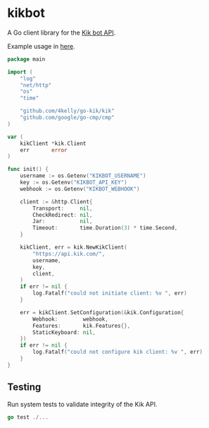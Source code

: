 # kikbot

A Go client library for the [Kik bot API](https://dev.kik.com/#/home).

Example usage in [here](test/system/kik_test.go).

```go
package main

import (
	"log"
	"net/http"
	"os"
	"time"

	"github.com/4kelly/go-kik/kik"
	"github.com/google/go-cmp/cmp"
)

var (
	kikClient *kik.Client
	err       error
)

func init() {
	username := os.Getenv("KIKBOT_USERNAME")
	key := os.Getenv("KIKBOT_API_KEY")
	webhook := os.Getenv("KIKBOT_WEBHOOK")

	client := &http.Client{
		Transport:     nil,
		CheckRedirect: nil,
		Jar:           nil,
		Timeout:       time.Duration(3) * time.Second,
	}

	kikClient, err = kik.NewKikClient(
		"https://api.kik.com/",
		username,
		key,
		client,
	)
	if err != nil {
		log.Fatalf("could not initiate client: %v ", err)
	}

	err = kikClient.SetConfiguration(&kik.Configuration{
		Webhook:        webhook,
		Features:       kik.Features{},
		StaticKeyboard: nil,
	})
	if err != nil {
		log.Fatalf("could not configure kik client: %v ", err)
	}
}
```

## Testing

Run system tests to validate integrity of the Kik API.
```go
go test ./...
```